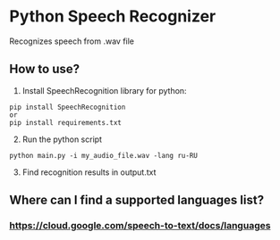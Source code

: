 # Python Speech Recognizer

Recognizes speech from .wav file

## How to use?

1) Install SpeechRecognition library for python:

```
pip install SpeechRecognition
or
pip install requirements.txt
```

2) Run the python script
```
python main.py -i my_audio_file.wav -lang ru-RU 
```

3) Find recognition results in output.txt

## Where can I find a supported languages list?

### https://cloud.google.com/speech-to-text/docs/languages 

